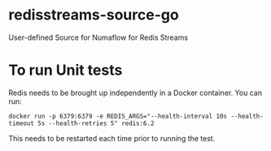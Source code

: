 # redisstreams-source-go
User-defined Source for Numaflow for Redis Streams



# To run Unit tests
Redis needs to be brought up independently in a Docker container. You can run:

```
docker run -p 6379:6379 -e REDIS_ARGS="--health-interval 10s --health-timeout 5s --health-retries 5" redis:6.2
```

This needs to be restarted each time prior to running the test.